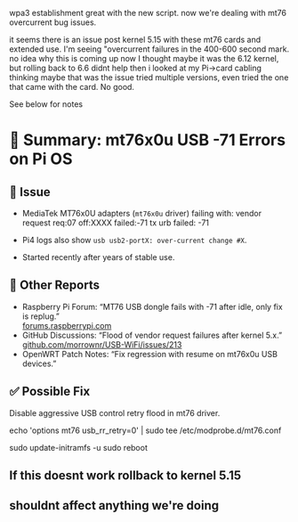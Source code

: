 wpa3 establishment great with the new script. now we're dealing with mt76 overcurrent bug issues.

it seems there is an issue post kernel 5.15 with these mt76 cards and extended use.
I'm seeing "overcurrent failures in the 400-600 second mark. no idea why this is coming up now 
I thought maybe it was the 6.12 kernel, but rolling back to 6.6 didnt help
then i looked at my Pi->card cabling thinking maybe that was the issue
tried multiple versions, even tried the one that came with the card. No good.

See below for notes
# 📝 Summary: mt76x0u USB -71 Errors on Pi OS

## 📌 Issue
- MediaTek MT76x0U adapters (`mt76x0u` driver) failing with:
vendor request req:07 off:XXXX failed:-71
tx urb failed: -71

- Pi4 logs also show `usb usb2-portX: over-current change #X`.
- Started recently after years of stable use.

## 🐛 Other Reports
- Raspberry Pi Forum: “MT76 USB dongle fails with -71 after idle, only fix is replug.”  
[forums.raspberrypi.com](https://forums.raspberrypi.com/viewtopic.php?t=385383)
- GitHub Discussions: “Flood of vendor request failures after kernel 5.x.”  
[github.com/morrownr/USB-WiFi/issues/213](https://github.com/morrownr/USB-WiFi/issues/213)
- OpenWRT Patch Notes: “Fix regression with resume on mt76x0u USB devices.”


## ✅ Possible Fix
Disable aggressive USB control retry flood in mt76 driver.

echo 'options mt76 usb_rr_retry=0' | sudo tee /etc/modprobe.d/mt76.conf

sudo update-initramfs -u
sudo reboot

## If this doesnt work rollback to kernel 5.15
## shouldnt affect anything we're doing
